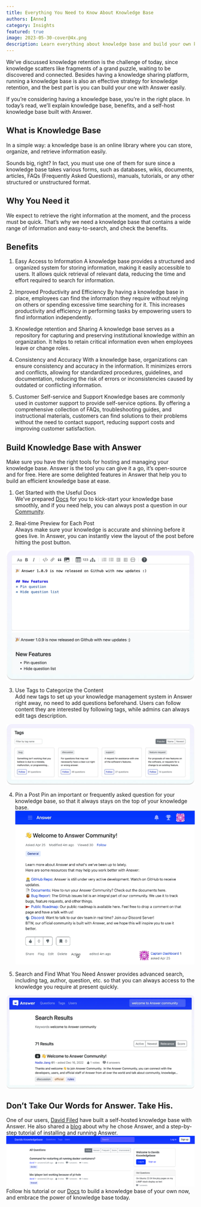 ```yaml
---
title: Everything You Need to Know About Knowledge Base
authors: [Anne]
category: Insights
featured: true
image: 2023-05-30-cover@4x.png
description: Learn everything about knowledge base and build your own knowledge base with Answer easily.
---
```


We’ve discussed knowledge retention is the challenge of today, since knowledge scatters like fragments of a grand puzzle, waiting to be discovered and connected. Besides having a knowledge sharing platform, running a knowledge base is also an effective strategy for knowledge retention, and the best part is you can build your one with Answer easily.

If you’re considering having a knowledge base, you’re in the right place. In today’s read, we’ll explain knowledge base, benefits, and a self-host knowledge base built with Answer.

## What is Knowledge Base
In a simple way: a knowledge base is an online library where you can store, organize, and retrieve information easily.

Sounds big, right? In fact, you must use one of them for sure since a knowledge base takes various forms, such as databases, wikis, documents, articles, FAQs (Frequently Asked Questions), manuals, tutorials, or any other structured or unstructured format.

## Why You Need it
We expect to retrieve the right information at the moment, and the process must be quick. That’s why we need a knowledge base that contains a wide range of information and easy-to-search, and check the benefits.

## Benefits
1. Easy Access to Information
A knowledge base provides a structured and organized system for storing information, making it easily accessible to users. It allows quick retrieval of relevant data, reducing the time and effort required to search for information.

2. Improved Productivity and Efficiency
By having a knowledge base in place, employees can find the information they require without relying on others or spending excessive time searching for it. This increases productivity and efficiency in performing tasks by empowering users to find information independently.

3. Knowledge retention and Sharing
A knowledge base serves as a repository for capturing and preserving institutional knowledge within an organization. It helps to retain critical information even when employees leave or change roles.

4. Consistency and Accuracy
With a knowledge base, organizations can ensure consistency and accuracy in the information. It minimizes errors and conflicts, allowing for standardized procedures, guidelines, and documentation, reducing the risk of errors or inconsistencies caused by outdated or conflicting information.

5. Customer Self-service and Support
Knowledge bases are commonly used in customer support to provide self-service options. By offering a comprehensive collection of FAQs, troubleshooting guides, and instructional materials, customers can find solutions to their problems without the need to contact support, reducing support costs and improving customer satisfaction.

## Build Knowledge Base with Answer
Make sure you have the right tools for hosting and managing your knowledge base. Answer is the tool you can give it a go, it’s open-source and for free. Here are some delighted features in Answer that help you to build an efficient knowledge base at ease.

1. Get Started with the Useful Docs       
We’ve prepared [Docs](https://answer.dev/docs) for you to kick-start your knowledge base smoothly, and if you need help, you can always post a question in our [Community](https://meta.answer.dev/).

2. Real-time Preview for Each Post             
Always make sure your knowledge is accurate and shinning before it goes live. In Answer, you can instantly view the layout of the post before hitting the post button.

![Post Real-time Preview in Answer](knowledgebase1.png)

3. Use Tags to Categorize the Content             
Add new tags to set up your knowledge management system in Answer right away, no need to add questions beforehand. Users can follow content they are interested by following tags, while admins can always edit tags description.

![Manage Tags in Answer is Easy](knowledgebase2.png)

4. Pin a Post
Pin an important or frequently asked question for your knowledge base, so that it always stays on the top of your knowledge base.
![Pin a Post in Answer](knowledgebase3.gif)

5. Search and Find What You Need
Answer provides advanced search, including tag, author, question, etc. so that you can always access to the knowledge you require at present quickly.

![Search Post in Answer](knowledgebase4.png)

## Don’t Take Our Words for Answer. Take His. 
One of our users, [David Filed](https://blog.safewebbox.com/author/david/) have built a self-hosted knowledge base with Answer. He also shared a [blog](https://blog.safewebbox.com/a-self-hosted-knowledgebase-which-feels-much-like-stackoverflow/) about why he chose Answer, and a step-by-step tutorial of installing and running Answer. 
![Screenshot of Davids Knowledgebase](knowledgebase5.png)
Follow his tutorial or our [Docs](https://answer.dev/docs) to build a knowledge base of your own now, and embrace the power of knowledge base today.
